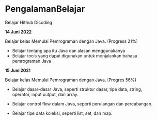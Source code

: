 # PengalamanBelajar
Belajar Hithub Dicoding

**14 Juni 2022**

Belajar kelas Memulai Pemrograman dengan Java. (Progress 21%)
* Belajar tentang apa itu Java dan alasan menggunakanya
* Belajar tools yang dapat digunakan untuk menjalankan bahasa pemrograman Java

**15 Juni 2021**

Belajar kelas Memulai Pemrograman dengan Java. (Progres 56%)

  * Belajar dasar-dasar Java, seperti struktur dasar, tipe data, string, operator, input output, dan array.

  * Belajar control flow dalam Java, seperti perulangan dan percabangan.

  * Belajar tipe data koleksi, seperti list, set, dan map.
